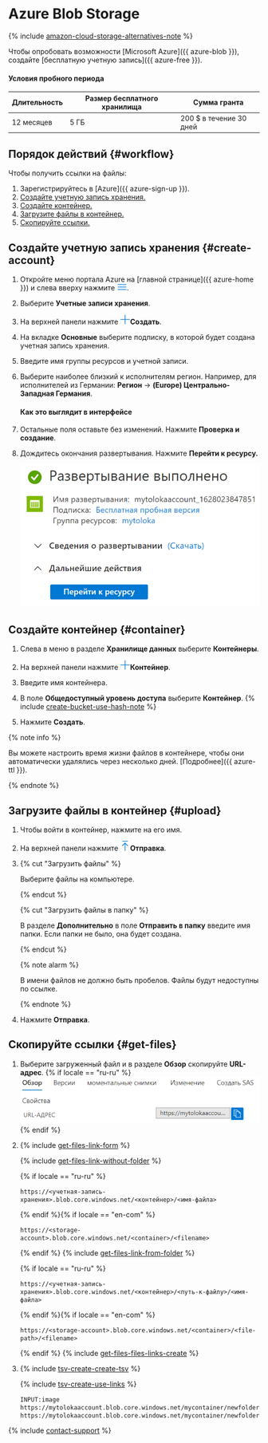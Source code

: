 # Azure Blob Storage

{% include [amazon-cloud-storage-alternatives-note](../_includes/concepts/amazon-cloud-storage/id-amazon-cloud-storage/alternatives-note.md) %}


Чтобы опробовать возможности [Microsoft Azure]({{ azure-blob }}), создайте [бесплатную учетную запись]({{ azure-free }}).

#### Условия пробного периода

Длительность | Размер бесплатного хранилища | Сумма гранта
----- | ----- | -----
12 месяцев | 5 ГБ | 200 $ в течение 30 дней


## Порядок действий {#workflow}

Чтобы получить ссылки на файлы:

1. Зарегистрируйтесь в [Azure]({{ azure-sign-up }}).
1. [Создайте учетную запись хранения.](#create-account)
1. [Создайте контейнер.](#container)
1. [Загрузите файлы в контейнер.](#upload)
1. [Скопируйте ссылки.](#get-files)


## Создайте учетную запись хранения {#create-account}

1. Откройте меню портала Azure на [главной странице]({{ azure-home }}) и слева вверху нажмите ![](../_images/tutorials/cloud-storage/azure/more-icon.png).

1. Выберите **Учетные записи хранения**.

1. На верхней панели нажмите ![](../_images/tutorials/cloud-storage/azure/plus-icon.png)**Создать**.

1. На вкладке **Основные** выберите подписку, в которой будет создана учетная запись хранения.

1. Введите имя группы ресурсов и учетной записи.

1. Выберите наиболее близкий к исполнителям регион. Например, для исполнителей из Германии: **Регион** → **(Europe) Центрально-Западная Германия**.

    #### Как это выглядит в интерфейсе

1. Остальные поля оставьте без изменений. Нажмите **Проверка и создание**.

1. Дождитесь окончания развертывания. Нажмите **Перейти к ресурсу.**

    ![](../_images/tutorials/cloud-storage/azure/deployment-complete.png)


## Создайте контейнер {#container}

1. Слева в меню в разделе **Хранилище данных** выберите **Контейнеры**.

1. На верхней панели нажмите ![](../_images/tutorials/cloud-storage/azure/plus-icon.png)**Контейнер**.

1. Введите имя контейнера.

1. В поле **Общедоступный уровень доступа** выберите **Контейнер**.
    {% include [create-bucket-use-hash-note](../_includes/concepts/amazon-cloud-storage/id-create-bucket/use-hash-note.md) %}

1. Нажмите **Создать**.


{% note info %}

Вы можете настроить время жизни файлов в контейнере, чтобы они автоматически удалялись через несколько дней. [Подробнее]({{ azure-ttl }}).

{% endnote %}



## Загрузите файлы в контейнер {#upload}

1. Чтобы войти в контейнер, нажмите на его имя.

1. На верхней панели нажмите ![](../_images/tutorials/cloud-storage/azure/send-icon.png)**Отправка**.

1.  {% cut "Загрузить файлы" %}

    Выберите файлы на компьютере.

    {% endcut %}

    {% cut "Загрузить файлы в папку" %}

    В разделе **Дополнительно** в поле **Отправить в папку** введите имя папки. Если папки не было, она будет создана.

    {% endcut %}

    {% note alarm %}

    В имени файлов не должно быть пробелов. Файлы будут недоступны по ссылке.

    {% endnote %}

1. Нажмите **Отправка**.



## Скопируйте ссылки {#get-files}

1. Выберите загруженный файл и в разделе **Обзор** скопируйте **URL-адрес**.
    {% if locale == "ru-ru" %}
    ![](../_images/tutorials/cloud-storage/azure/url.png)
    {% endif %}
1. {% include [get-files-link-form](../_includes/concepts/amazon-cloud-storage/id-get-files/link-form.md) %}

    {% include [get-files-link-without-folder](../_includes/concepts/amazon-cloud-storage/id-get-files/link-without-folder.md) %}

    {% if locale == "ru-ru" %}
    ```
    https://<учетная-запись-хранения>.blob.core.windows.net/<контейнер>/<имя-файла>
    ```
    {% endif %}{% if locale == "en-com" %}
    ```
    https://<storage-account>.blob.core.windows.net/<container>/<filename>
    ```
    {% endif %}
    {% include [get-files-link-from-folder](../_includes/concepts/amazon-cloud-storage/id-get-files/link-from-folder.md) %}

    {% if locale == "ru-ru" %}
    ```
    https://<учетная-запись-хранения>.blob.core.windows.net/<контейнер>/<путь-к-файлу>/<имя-файла>
    ```
    {% endif %}{% if locale == "en-com" %}
    ```
    https://<storage-account>.blob.core.windows.net/<container>/<file-path>/<filename>
    ```
    {% endif %}
    {% include [get-files-files-links-create](../_includes/concepts/amazon-cloud-storage/id-get-files/files-links-create.md) %}

1. {% include [tsv-create-create-tsv](../_includes/concepts/cloud-storage/id-tsv-create/create-tsv.md) %}

    {% include [tsv-create-use-links](../_includes/concepts/cloud-storage/id-tsv-create/use-links.md) %}

    ```
    INPUT:image
    https://mytolokaaccount.blob.core.windows.net/mycontainer/newfolder/image1.png
    https://mytolokaaccount.blob.core.windows.net/mycontainer/newfolder/image2.png
    ```


{% include [contact-support](../_includes/contact-support-new.md) %}